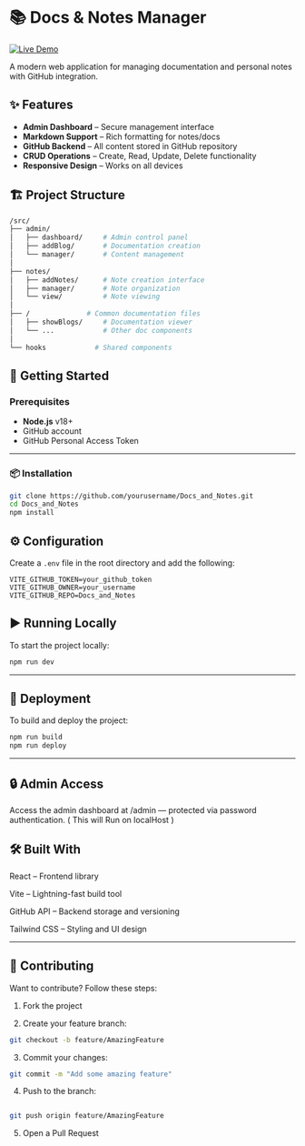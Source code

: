 # 📚 Docs & Notes Manager


[![Live Demo](https://img.shields.io/badge/Visit-Website-blue?style=for-the-badge&logo=github)](https://bharat346.github.io/Docs_and_Notes/#/)

A modern web application for managing documentation and personal notes with GitHub integration.

## ✨ Features

- **Admin Dashboard** – Secure management interface  
- **Markdown Support** – Rich formatting for notes/docs  
- **GitHub Backend** – All content stored in GitHub repository  
- **CRUD Operations** – Create, Read, Update, Delete functionality  
- **Responsive Design** – Works on all devices  

## 🏗️ Project Structure

```bash
/src/
├── admin/
│   ├── dashboard/     # Admin control panel
│   ├── addBlog/       # Documentation creation
│   └── manager/       # Content management
│
├── notes/
│   ├── addNotes/      # Note creation interface
│   ├── manager/       # Note organization
│   └── view/          # Note viewing
│
├── /              # Common documentation files
│   ├── showBlogs/     # Documentation viewer
│   └── ...            # Other doc components
│
└── hooks            # Shared components
```

## 🚀 Getting Started

### Prerequisites

- **Node.js** v18+
- GitHub account
- GitHub Personal Access Token

---

### 📦 Installation

```bash
git clone https://github.com/yourusername/Docs_and_Notes.git
cd Docs_and_Notes
npm install
```

## ⚙️ Configuration

Create a `.env` file in the root directory and add the following:

```env
VITE_GITHUB_TOKEN=your_github_token
VITE_GITHUB_OWNER=your_username
VITE_GITHUB_REPO=Docs_and_Notes
```

## ▶️ Running Locally

To start the project locally:

```bash
npm run dev
```
---
## 🚀 Deployment

To build and deploy the project:

```bash
npm run build
npm run deploy
```

---

## 🔒 Admin Access

Access the admin dashboard at /admin — protected via password authentication.
( This will Run on localHost )

## 🛠️ Built With
React – Frontend library

Vite – Lightning-fast build tool

GitHub API – Backend storage and versioning

Tailwind CSS – Styling and UI design

---

## 🤝 Contributing
Want to contribute? Follow these steps:

1. Fork the project

2. Create your feature branch:

```bash
git checkout -b feature/AmazingFeature
```
3. Commit your changes:

```bash
git commit -m "Add some amazing feature"
```
4. Push to the branch:

```bash

git push origin feature/AmazingFeature
```
5. Open a Pull Request
